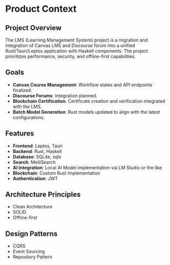 # Product Context

## Project Overview
The LMS (Learning Management System) project is a migration and integration of Canvas LMS and Discourse forum into a unified Rust/Tauri/Leptos application with Haskell components. The project prioritizes performance, security, and offline-first capabilities.

## Goals
- **Canvas Course Management**: Workflow states and API endpoints finalized.
- **Discourse Forums**: Integration planned.
- **Blockchain Certification**: Certificate creation and verification integrated with the LMS.
- **Batch Model Generation**: Rust models updated to align with the latest configurations.

## Features
- **Frontend**: Leptos, Tauri
- **Backend**: Rust, Haskell
- **Database**: SQLite, sqlx
- **Search**: MeiliSearch
- **AI Integration**: Local AI Model implementation via LM Studio or the like
- **Blockchain**: Custom Rust implementation
- **Authentication**: JWT

## Architecture Principles
- Clean Architecture
- SOLID
- Offline-first

## Design Patterns
- CQRS
- Event Sourcing
- Repository Pattern